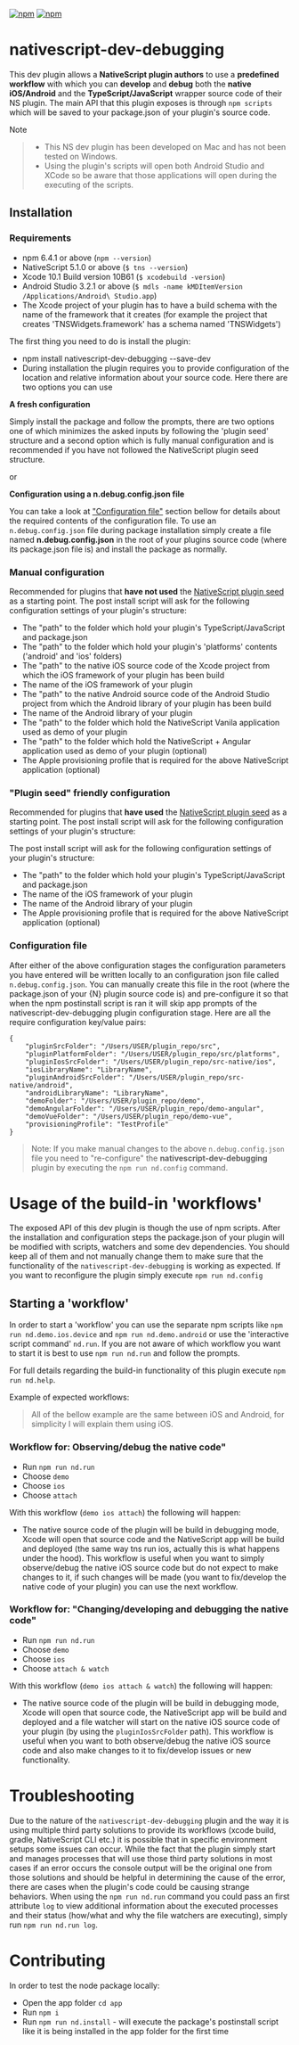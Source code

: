 [![npm](https://img.shields.io/npm/v/nativescript-dev-debugging.svg)](https://www.npmjs.com/package/nativescript-dev-debugging)
[![npm](https://img.shields.io/npm/dt/nativescript-dev-debugging.svg?label=npm%20downloads)](https://www.npmjs.com/package/nativescript-dev-debugging)

# nativescript-dev-debugging

This dev plugin allows a __NativeScript plugin authors__ to use a **predefined workflow** with which you can **develop** and **debug** both the **native iOS/Android** and the **TypeScript/JavaScript** wrapper source code of their NS plugin. The main API that this plugin exposes is through `npm scripts` which will be saved to your package.json of your plugin's source code.

Note
> - This NS dev plugin has been developed on Mac and has not been tested on Windows.
> - Using the plugin's scripts will open both Android Studio and XCode so be aware that those applications will open during the executing of the scripts.

## Installation

### Requirements

- npm 6.4.1 or above (`npm --version`)
- NativeScript 5.1.0 or above (`$ tns --version`)
- Xcode 10.1 Build version 10B61 (`$ xcodebuild -version`)
- Android Studio 3.2.1 or above (`$ mdls -name kMDItemVersion /Applications/Android\ Studio.app`)
- The Xcode project of your plugin has to have a build schema with the name of the framework that it creates (for example the project that creates 'TNSWidgets.framework' has a schema named 'TNSWidgets')

The first thing you need to do is install the plugin:

- npm install nativescript-dev-debugging --save-dev
- During installation the plugin requires you to provide configuration of the location and relative information about your source code. Here there are two options you can use 

**A fresh configuration**

Simply install the package and follow the prompts, there are two options one of which minimizes the asked inputs by following the 'plugin seed' structure and a second option which is fully manual configuration and is recommended if you have not followed the NativeScript plugin seed structure.

or

**Configuration using a n.debug.config.json file**

You can take a look at ["Configuration file"](#config_file) section bellow for details about the required contents of the configuration file. To use an `n.debug.config.json` file during package installation simply create a file named __n.debug.config.json__ in the root of your plugins source code (where its package.json file is) and install the package as normally.


### Manual configuration

Recommended for plugins that **have not used** the [NativeScript plugin seed](https://github.com/NativeScript/nativescript-plugin-seed) as a starting point. The post install script will ask for the following configuration settings of your plugin's structure:

- The "path" to the folder which hold your plugin's TypeScript/JavaScript and package.json
- The "path" to the folder which hold your plugin's 'platforms' contents ('android' and 'ios' folders)
- The "path" to the native iOS source code of the Xcode project from which the iOS framework of your plugin has been build
- The name of the iOS framework of your plugin
- The "path" to the native Android source code of the Android Studio project from which the Android library of your plugin has been build
- The name of the Android library of your plugin
- The "path" to the folder which hold the NativeScript Vanila application used as demo of your plugin
- The "path" to the folder which hold the NativeScript + Angular application used as demo of your plugin (optional)
- The Apple provisioning profile that is required for the above NativeScript application (optional) 

### "Plugin seed" friendly configuration

Recommended for plugins that **have used** the [NativeScript plugin seed](https://github.com/NativeScript/nativescript-plugin-seed) as a starting point. The post install script will ask for the following configuration settings of your plugin's structure:

The post install script will ask for the following configuration settings of your plugin's structure:

- The "path" to the folder which hold your plugin's TypeScript/JavaScript and package.json
- The name of the iOS framework of your plugin
- The name of the Android library of your plugin
- The Apple provisioning profile that is required for the above NativeScript application (optional)

### <a name="config_file"></a>Configuration file

After either of the above configuration stages the configuration parameters you have entered will be written locally to an configuration json file called `n.debug.config.json`. You can manually create this file in the root (where the package.json of your {N} plugin source code is) and pre-configure it so that when the npm postinstall script is ran it will skip app prompts of the nativescript-dev-debugging plugin configuration stage. Here are all the require configuration key/value pairs:

```
{
	"pluginSrcFolder": "/Users/USER/plugin_repo/src",
	"pluginPlatformFolder": "/Users/USER/plugin_repo/src/platforms",
	"pluginIosSrcFolder": "/Users/USER/plugin_repo/src-native/ios",
	"iosLibraryName": "LibraryName",
	"pluginAndroidSrcFolder": "/Users/USER/plugin_repo/src-native/android",
	"androidLibraryName": "LibraryName",
	"demoFolder": "/Users/USER/plugin_repo/demo",
	"demoAngularFolder": "/Users/USER/plugin_repo/demo-angular",
	"demoVueFolder": "/Users/USER/plugin_repo/demo-vue",
	"provisioningProfile": "TestProfile"
}
```

> Note: If you make manual changes to the above `n.debug.config.json` file you need to "re-configure" the __nativescript-dev-debugging__ plugin by executing the `npm run nd.config` command.

# Usage of the build-in 'workflows'

The exposed API of this dev plugin is though the use of npm scripts. After the installation and configuration steps the package.json of your plugin will be modified with scripts, watchers and some dev dependencies. You should keep all of them and not manually change them to make sure that the functionality of the `nativescript-dev-debugging` is working as expected. If you want to reconfigure the plugin simply execute `npm run nd.config`

## Starting a 'workflow'

In order to start a 'workflow' you can use the separate npm scripts like `npm run nd.demo.ios.device` and `npm run nd.demo.android` or use the 'interactive script command' `nd.run`. If you are not aware of which workflow you want to start it is best to use `npm run nd.run` and follow the prompts.

For full details regarding the build-in functionality of this plugin execute `npm run nd.help`.

Example of expected workflows:
> All of the bellow example are the same between iOS and Android, for simplicity I will explain them using iOS.

### Workflow for: Observing/debug the native code"

- Run `npm run nd.run`
- Choose `demo`
- Choose `ios`
- Choose `attach`

With this workflow (`demo ios attach`) the following will happen:
- The native source code of the plugin will be build in debugging mode, Xcode will open that source code and the NativeScript app will be build and deployed (the same way tns run ios, actually this is what happens under the hood). This workflow is useful when you want to simply observe/debug the native iOS source code but do not expect to make changes to it, if such changes will be made (you want to fix/develop the native code of your plugin) you can use the next workflow.

### Workflow for: "Changing/developing and debugging the native code"

- Run `npm run nd.run`
- Choose `demo`
- Choose `ios`
- Choose `attach & watch`

With this workflow (`demo ios attach & watch`) the following will happen:
- The native source code of the plugin will be build in debugging mode, Xcode will open that source code, the NativeScript app will be build and deployed and a file watcher will start on the native iOS source code of your plugin (by using the `pluginIosSrcFolder` path). This workflow is useful when you want to both observe/debug the native iOS source code and also make changes to it to fix/develop issues or new functionality.

# Troubleshooting

Due to the nature of the `nativescript-dev-debugging` plugin and the way it is using multiple third party solutions to provide its workflows (xcode build, gradle, NativeScript CLI etc.) it is possible that in specific environment setups some issues can occur. While the fact that the plugin simply start and manages processes that will use those third party solutions in most cases if an error occurs the console output will be the original one from those solutions and should be helpful in determining the cause of the error, there are cases when the plugin's code could be causing strange behaviors. When using the `npm run nd.run` command you could pass an first attribute `log` to view additional information about the executed processes and their status (how/what and why the file watchers are executing), simply run `npm run nd.run log`. 

# Contributing

In order to test the node package locally:
- Open the app folder `cd app`
- Run `npm i`
- Run `npm run nd.install` - will execute the package's postinstall script like it is being installed in the app folder for the first time
